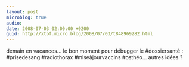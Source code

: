 ```yaml
---
layout: post
microblog: true
audio: 
date: 2008-07-03 02:00:00 +0200
guid: http://xtof.micro.blog/2008/07/03/t848969282.html
---
```

demain en vacances... le bon moment pour débugger le #dossiersanté : #prisedesang #radiothorax #miseàjourvaccins #osthéo... autres idées ?
